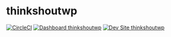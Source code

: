# thinkshoutwp

[![CircleCI](https://circleci.com/gh/teh-grza/thinkshoutwp.svg?style=shield)](https://circleci.com/gh/teh-grza/thinkshoutwp)
[![Dashboard thinkshoutwp](https://img.shields.io/badge/dashboard-thinkshoutwp-yellow.svg)](https://dashboard.pantheon.io/sites/d0625dfa-2931-4955-866d-b33d6b16422b#dev/code)
[![Dev Site thinkshoutwp](https://img.shields.io/badge/site-thinkshoutwp-blue.svg)](http://dev-thinkshoutwp.pantheonsite.io/)